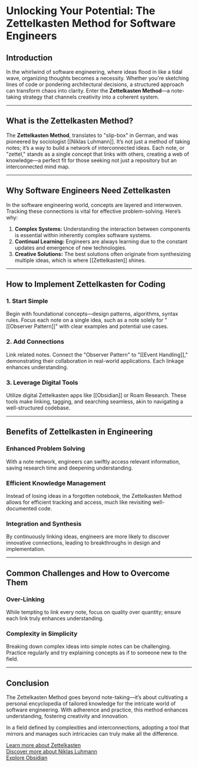 # Unlocking Your Potential: The Zettelkasten Method for Software Engineers

## Introduction

In the whirlwind of software engineering, where ideas flood in like a tidal wave, organizing thoughts becomes a necessity. Whether you're sketching lines of code or pondering architectural decisions, a structured approach can transform chaos into clarity. Enter the **Zettelkasten Method**—a note-taking strategy that channels creativity into a coherent system.

---

## What is the Zettelkasten Method?

The **Zettelkasten Method**, translates to "slip-box" in German, and was pioneered by sociologist [[Niklas Luhmann]]. It’s not just a method of taking notes; it’s a way to build a network of interconnected ideas. Each note, or "zettel," stands as a single concept that links with others, creating a web of knowledge—a perfect fit for those seeking not just a repository but an interconnected mind map.

---

## Why Software Engineers Need Zettelkasten

In the software engineering world, concepts are layered and interwoven. Tracking these connections is vital for effective problem-solving. Here’s why:

1. **Complex Systems:** Understanding the interaction between components is essential within inherently complex software systems.
2. **Continual Learning:** Engineers are always learning due to the constant updates and emergence of new technologies.
3. **Creative Solutions:** The best solutions often originate from synthesizing multiple ideas, which is where [[Zettelkasten]] shines.

---

## How to Implement Zettelkasten for Coding

### 1. **Start Simple**

Begin with foundational concepts—design patterns, algorithms, syntax rules. Focus each note on a single idea, such as a note solely for "[[Observer Pattern]]" with clear examples and potential use cases.

### 2. **Add Connections**

Link related notes. Connect the "Observer Pattern" to "[[Event Handling]]," demonstrating their collaboration in real-world applications. Each linkage enhances understanding.

### 3. **Leverage Digital Tools**

Utilize digital Zettelkasten apps like [[Obsidian]] or Roam Research. These tools make linking, tagging, and searching seamless, akin to navigating a well-structured codebase.

---

## Benefits of Zettelkasten in Engineering

### **Enhanced Problem Solving**

With a note network, engineers can swiftly access relevant information, saving research time and deepening understanding.

### **Efficient Knowledge Management**

Instead of losing ideas in a forgotten notebook, the Zettelkasten Method allows for efficient tracking and access, much like revisiting well-documented code.

### **Integration and Synthesis**

By continuously linking ideas, engineers are more likely to discover innovative connections, leading to breakthroughs in design and implementation.

---

## Common Challenges and How to Overcome Them

### **Over-Linking**

While tempting to link every note, focus on quality over quantity; ensure each link truly enhances understanding.

### **Complexity in Simplicity**

Breaking down complex ideas into simple notes can be challenging. Practice regularly and try explaining concepts as if to someone new to the field.

---

## Conclusion

The Zettelkasten Method goes beyond note-taking—it’s about cultivating a personal encyclopedia of tailored knowledge for the intricate world of software engineering. With adherence and practice, this method enhances understanding, fostering creativity and innovation.

In a field defined by complexities and interconnections, adopting a tool that mirrors and manages such intricacies can truly make all the difference.

[Learn more about Zettelkasten](https://en.wikipedia.org/wiki/Zettelkasten)  
[Discover more about Niklas Luhmann](https://en.wikipedia.org/wiki/Niklas_Luhmann)  
[Explore Obsidian](https://en.wikipedia.org/wiki/Obsidian_(software))